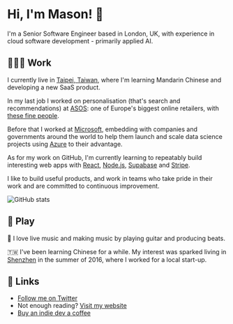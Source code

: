 # Hi, I'm Mason! 👋

I'm a Senior Software Engineer based in London, UK, with experience in cloud software development - primarily applied AI.

## 👨🏻‍💻 Work

I currently live in [Taipei, Taiwan](https://www.youtube.com/watch?v=z_fY1pj1VBw), where I'm learning Mandarin Chinese and developing a new SaaS product.

In my last job I worked on personalisation (that's search and recommendations) at [ASOS](https://asos.com): one of Europe's biggest online retailers, with [these fine people](https://www.youtube.com/watch?v=MoOfBPPvBmk).

Before that I worked at [Microsoft](https://microsoft.com), embedding with companies and governments around the world to help them launch and scale data science projects using [Azure](https://azure.com) to their advantage.

As for my work on GitHub, I'm currently learning to repeatably build interesting web apps with [React](https://reactjs.org/), [Node.js](https://nodejs.org/en/), [Supabase](https://supabase.com/) and [Stripe](https://stripe.com).

I like to build useful products, and work in teams who take pride in their work and are committed to continuous improvement.

![ GitHub stats](https://github-readme-stats.vercel.app/api?username=masoncusack&show_icons=true&theme=radical)

## 🤡 Play

🎸 I love live music and making music by playing guitar and producing beats.

🇹🇼 I've been learning Chinese for a while. My interest was sparked living in [Shenzhen](https://www.youtube.com/watch?v=SGJ5cZnoodY) in the summer of 2016, where I worked for a local start-up.

## 🚀 Links

- [Follow me on Twitter](https://twitter.com/masoncusack)
- Not enough reading? [Visit my website](https://masoncusack.github.io)
- [Buy an indie dev a coffee](https://ko-fi.com/masoncusack)

